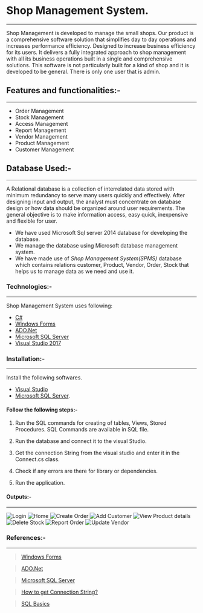 # Shop Management System.
****

Shop Management is developed to manage the small shops.
Our product is a comprehensive software solution that simplifies day to day operations and increases performance efficiency. Designed to increase business efficiency for its users. It delivers a fully integrated approach to shop management with all its business operations built in a single and comprehensive solutions. This software is not particularly built for a kind of shop and it is developed to be general. There is only one user that is admin. 

## Features and functionalities:-
****
  - Order Management
  - Stock Management
  - Access Management
  - Report Management
  - Vendor Management
  - Product Management
  - Customer Management

## Database Used:-
****
A  Relational database is a collection of interrelated data stored with minimum redundancy to serve many users quickly and effectively. After designing input and output, the analyst must concentrate on database design or how data should be organized around user requirements. The general objective is to make information access, easy quick, inexpensive and flexible for user. 
 
 - We have used Microsoft Sql server 2014 database for developing the database.
- We manage the database using Microsoft database management system. 
- We have made use of *Shop Management System(SPMS)* database which contains relations customer,   Product, Vendor, Order, Stock that helps us to manage data as we need and use it.


### Technologies:-
****
Shop Management System uses following:

* [C#](https://docs.microsoft.com/en-us/dotnet/csharp/)
* [Windows Forms](https://docs.microsoft.com/en-us/dotnet/framework/winforms/) 
* [ADO.Net](https://docs.microsoft.com/en-us/dotnet/framework/data/adonet/) 
* [Microsoft SQL Server](https://www.microsoft.com/en-in/sql-server/sql-server-2019)
* [Visual Studio 2017](https://visualstudio.microsoft.com/)


### Installation:-
****
Install the following softwares.
* [Visual Studio](https://visualstudio.microsoft.com/vs/older-downloads/)
* [Microsoft SQL Server](https://www.microsoft.com/en-in/sql-server/sql-server-downloads). 

#### Follow the following steps:-

1) Run the SQL commands for creating of tables, Views, Stored Procedures. SQL Commands are available in SQL file.

2) Run the database and connect it to the visual Studio.

3) Get the connection String from the visual studio and enter it in the Connect.cs class.

4) Check if any errors are there for library or dependencies.

5) Run the application.

#### Outputs:-
****
![Login](https://github.com/akashjain04/Shop-Management-System/blob/master/Output/login.png?raw=true)
![Home](https://github.com/akashjain04/Shop-Management-System/blob/master/Output/home.png?raw=true)
![Create Order](https://github.com/akashjain04/Shop-Management-System/blob/master/Output/create%20Order.png?raw=true)
![Add Customer](https://github.com/akashjain04/Shop-Management-System/blob/master/Output/add_customer.png?raw=true)
![View Product details](https://github.com/akashjain04/Shop-Management-System/blob/master/Output/View%20product%20details.png?raw=true)
![Delete Stock](https://github.com/akashjain04/Shop-Management-System/blob/master/Output/delete%20stock.png?raw=true)
![Report Order](https://github.com/akashjain04/Shop-Management-System/blob/master/Output/Report%20order.png?raw=true)
![Update Vendor](https://github.com/akashjain04/Shop-Management-System/blob/master/Output/update%20vendor.png?raw=true)

### References:-
****
 

> [Windows Forms](https://docs.microsoft.com/en-us/dotnet/framework/winforms/)

> [ADO.Net](https://docs.microsoft.com/en-us/dotnet/framework/data/adonet/)

> [Microsoft SQL Server](https://www.microsoft.com/en-in/sql-server/sql-server-2019)

> [How to get Connection String?](https://www.youtube.com/watch?v=1U0cP2rvr2g)

> [SQL Basics](https://www.sqlservertutorial.net/sql-server-basics/)


